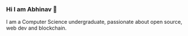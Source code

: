 ### Hi I am Abhinav 👋

 
I am a Computer Science undergraduate, passionate about open source, web dev and blockchain.



